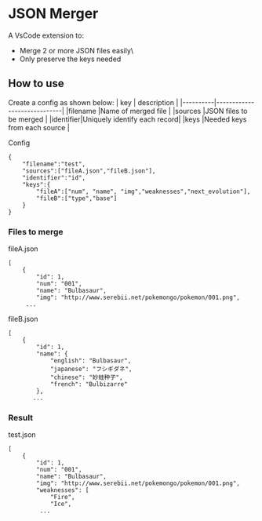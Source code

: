 # JSON Merger

A VsCode extension to:

* Merge 2 or more JSON files easily\
* Only preserve the keys needed

## How to use
Create a config as shown below:
| key      | description                 |
|----------|-----------------------------|
|filename  |Name of merged file          |
|sources   |JSON files to be merged      |
|identifier|Uniquely identify each record|
|keys      |Needed keys from each source |

Config
```
{
    "filename":"test",
    "sources":["fileA.json","fileB.json"],
    "identifier":"id",
    "keys":{
        "fileA":["num", "name", "img","weaknesses","next_evolution"],
        "fileB":["type","base"]
    }
}
```
### Files to merge

fileA.json
```
[
    {
        "id": 1,
        "num": "001",
        "name": "Bulbasaur",
        "img": "http://www.serebii.net/pokemongo/pokemon/001.png",
     ...
```
fileB.json
```
[
    {
        "id": 1,
        "name": {
            "english": "Bulbasaur",
            "japanese": "フシギダネ",
            "chinese": "妙蛙种子",
            "french": "Bulbizarre"
        },
       ...
```

### Result
test.json
```
[
    {
        "id": 1,
        "num": "001",
        "name": "Bulbasaur",
        "img": "http://www.serebii.net/pokemongo/pokemon/001.png",
        "weaknesses": [
            "Fire",
            "Ice",
         ...
```
